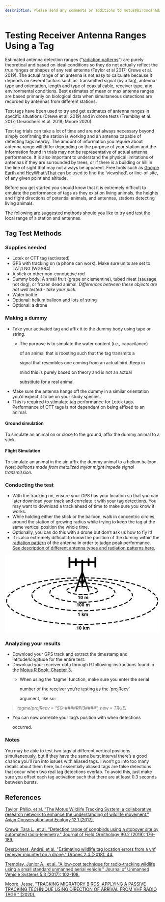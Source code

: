 ```yaml
---
description: Please send any comments or additions to motus@birdscanada.org
---
```


# Testing Receiver Antenna Ranges Using a Tag

Estimated antenna detection ranges (“[radiation patterns](https://en.wikipedia.org/wiki/Radiation\_pattern)”) are purely theoretical and based on ideal conditions so they do not actually reflect the true ranges or shapes of any real antenna (Taylor et al 2017; Crewe et al. 2019). The actual range of an antenna is not easy to calculate because it depends on several factors such as: transmitted signal (by a tag), antenna type and orientation, length and type of coaxial cable, receiver type, and environmental conditions. Best estimates of mean or max antenna ranges are based primarily on biological data when simultaneous detections are recorded by antennas from different stations.

Test tags have been used to try and get estimates of antenna ranges in specific situations (Crewe et al. 2019) and in drone tests (Tremblay et al. 2017; Desrochers et al. 2018; Moore 2020).

Test tag trials can take a lot of time and are not always necessary beyond simply confirming the station is working and an antenna capable of detecting tags nearby. The amount of information you require about antenna range will differ depending on the purpose of your station and the information found in trials may not be representative of actual antenna performance. It is also important to understand the physical limitations of antennas if they are surrounded by trees, or if there is a building or hill in the line of sight that may not always be apparent. Free tools such as [Google Earth](https://support.google.com/earth/answer/3064261?hl=en) and [HeyWhat’sThat](https://www.heywhatsthat.com) can be used to find the ‘viewshed’, or line-of-site, of any given point and altitude.

Before you get started you should know that it is extremely difficult to emulate the performance of tags as they exist on living animals, the heights and flight directions of potential animals, and antennas, stations detecting living animals.

The following are suggested methods should you like to try and test the local range of a station and antennas.

## Tag Test Methods

### Supplies needed

* Lotek or CTT tag (activated)
* GPS with tracking on (a phone can work). Make sure units are set to LAT/LNG (WGS84)
* A stick or other non-conductive rod
* Dummy body: A small fruit (grape or clementine), tubed meat (sausage, hot dog), or frozen dead animal. _Differences between these objects are not well tested - take your pick._
* Water bottle
* Optional: helium balloon and lots of string
* Optional: a drone

### Making a dummy

* Take your activated tag and affix it to the dummy body using tape or string.
  *   The purpose is to simulate the water content (i.e., capacitance)

      of an animal that is roosting such that the tag transmits a

      signal that resembles one coming from an actual bird. Keep in

      mind this is purely based on theory and is not an actual

      substitute for a real animal.
* Make sure the antenna hangs off the dummy in a similar orientation you’d expect it to be on your study species.
* This is required to stimulate tag performance for Lotek tags. Performance of CTT tags is not dependent on being affixed to an animal.

#### Ground simulation

To simulate an animal on or close to the ground, affix the dummy animal to a stick.

#### Flight Simulation

To simulate an animal in the air, affix the dummy animal to a helium balloon. _Note: balloons made from metalized mylar might impede signal transmission._

### Conducting the test

* With the tracking on, ensure your GPS has your location so that you can later download your track and correlate it with your tag detections. You may want to download a track ahead of time to make sure you know it works.
* While holding either the stick or the balloon, walk in concentric circles around the station of growing radius while trying to keep the tag at the same vertical position the whole time.
* Optionally, you can do this with a drone but don’t ask us how to fly it!
* It is also extremely difficult to know the position of the dummy within the [radiation pattern](https://en.wikipedia.org/wiki/Radiation\_pattern) of the antenna in order to judge peak performance. [See description of different antenna types and radiation patterns here.](https://motus.org/antennas/#antennas)

![](../../.gitbook/assets/range-testing.png)

### Analyzing your results

* Download your GPS track and extract the timestamp and latitude/longitude for the entire test.
* Download your receiver data through R following instructions found in the [Motus R Book: Chapter 3](https://motus.org/MotusRBook/accessingData.html).
  *   When using the ‘tagme’ function, make sure you enter the serial

      number of the receiver you’re testing as the ‘projRecv’

      argument, like so:

> _tagme(projRecv = “SG-####RPI3####”, new = TRUE)_

*   You can now correlate your tag’s position with when detections

    occurred.

### Notes

You may be able to test two tags at different vertical positions simultaneously, but if they have the same burst interval there’s a good chance you’ll run into issues with aliased tags. I won’t go into too many details about them here, but essentially aliased tags are false detections that occur when two real tag detections overlap. To avoid this, just make sure you offset each tag activation such that there are at least 0.3 seconds between bursts.

## References

[Taylor, Philip, et al. "The Motus Wildlife Tracking System: a collaborative research network to enhance the understanding of wildlife movement." Avian Conservation and Ecology 12.1 (2017).](https://www.researchgate.net/publication/315716947\_The\_Motus\_Wildlife\_Tracking\_System\_a\_collaborative\_research\_network\_to\_enhance\_the\_understanding\_of\_wildlife\_movement)

[Crewe, Tara L., et al. "Detection range of songbirds using a stopover site by automated radio‐telemetry." Journal of Field Ornithology 90.2 (2019): 176-189.](https://onlinelibrary.wiley.com/doi/abs/10.1111/jofo.12291)

[Desrochers, André, et al. "Estimating wildlife tag location errors from a vhf receiver mounted on a drone." Drones 2.4 (2018): 44.](https://www.mdpi.com/2504-446X/2/4/44/pdf)

[Tremblay, Junior A., et al. "A low-cost technique for radio-tracking wildlife using a small standard unmanned aerial vehicle." Journal of Unmanned Vehicle Systems 5.3 (2017): 102-108.](https://www.nrcresearchpress.com/doi/pdf/10.1139/juvs-2016-0021)

[Moore, Jesse. "TRACKING MIGRATORY BIRDS: APPLYING A PASSIVE TRACKING TECHNIQUE USING DIRECTION OF ARRIVAL FROM VHF RADIO TAGS." (2020).](https://digitalcommons.uri.edu/cgi/viewcontent.cgi?article=2837\&context=theses)
